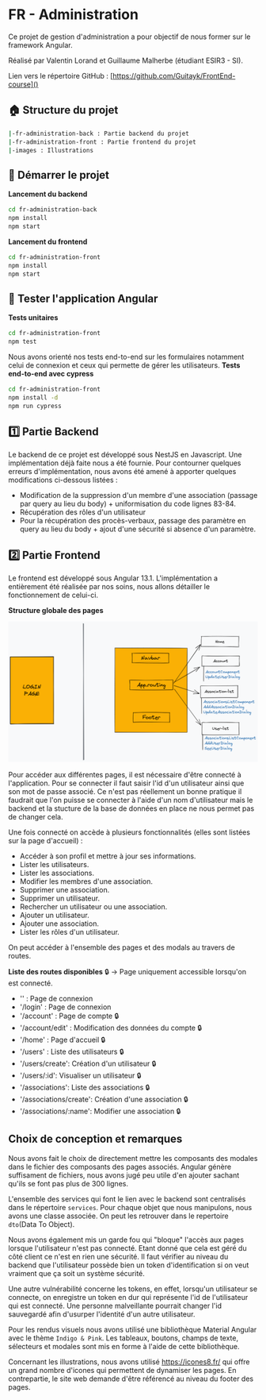 # FR - Administration
Ce projet de gestion d'administration a pour objectif de nous former sur le framework Angular.

Réalisé par Valentin Lorand et Guillaume Malherbe (étudiant ESIR3 - SI). 

Lien vers le répertoire GitHub : [https://github.com/Guitayk/FrontEnd-course]()

## :house: Structure du projet
```bash
|-fr-administration-back : Partie backend du projet
|-fr-administration-front : Partie frontend du projet
|-images : Illustrations
```

## :rocket: Démarrer le projet

**Lancement du backend**
```bash
cd fr-administration-back
npm install
npm start
```

**Lancement du frontend**
```bash
cd fr-administration-front
npm install
npm start
```
## :microscope: Tester l'application Angular

**Tests unitaires**
```bash
cd fr-administration-front
npm test
```

 Nous avons orienté nos tests end-to-end sur les formulaires notamment celui de connexion et ceux qui permette de gérer les utilisateurs.
**Tests end-to-end avec cypress**
```bash
cd fr-administration-front
npm install -d
npm run cypress
```

## :one: Partie Backend
Le backend de ce projet est développé sous NestJS en Javascript.
Une implémentation déjà faite nous a été fournie. Pour contourner quelques erreurs d'implémentation, nous avons été amené à apporter quelques modifications ci-dessous listées :

- Modification de la suppression d'un membre d'une association (passage par query au lieu du body) + uniformisation du code lignes 83-84.
- Récupération des rôles d'un utilisateur
- Pour la récupération des procès-verbaux, passage des paramètre en query au lieu du body + ajout d'une sécurité si absence d'un paramètre.

## :two: Partie Frontend
Le frontend est développé sous Angular 13.1.
L'implémentation a entièrement été réalisée par nos soins, nous allons détailler le fonctionnement de celui-ci.

**Structure globale des pages**

![images/structure_globale.png](images/structure_globale.png)

Pour accéder aux différentes pages, il est nécessaire d'être connecté à l'application.
Pour se connecter il faut saisir l'id d'un utilisateur ainsi que son mot de passe associé. Ce n'est pas réellement un bonne pratique il faudrait que l'on puisse se connecter à l'aide d'un nom d'utilisateur mais le backend et la stucture de la base de données en place ne nous permet pas de changer cela.

Une fois connecté on accède à plusieurs fonctionnalités (elles sont listées sur la page d'accueil) :

- Accéder à son profil et mettre à jour ses informations.
- Lister les utilisateurs.
- Lister les associations.
- Modifier  les membres d'une association.
- Supprimer une association.
- Supprimer un utilisateur.
- Rechercher un utilisateur ou une association.
- Ajouter un utilisateur.
- Ajouter une association.
- Lister les rôles d'un utilisateur.

On peut accéder à l'ensemble des pages et des modals au travers de routes.

**Liste des routes disponibles**
:lock: -> Page uniquement accessible lorsqu'on est connecté.

- '' : Page de connexion
- '/login' : Page de connexion
- '/account' : Page de compte :lock:
- '/account/edit' : Modification des données du compte :lock:
- '/home' : Page d'accueil :lock:
- '/users' : Liste des utilisateurs :lock:
- '/users/create': Création d'un utilisateur :lock:
- '/users/:id': Visualiser un utilisateur :lock:
- '/associations': Liste des associations :lock:
- '/associations/create': Création d'une association :lock:
- '/associations/:name': Modifier une association :lock:

## Choix de conception et remarques 

Nous avons fait le choix de directement mettre les composants des modales dans le fichier des composants des pages associés. Angular génère suffisament de fichiers, nous avons jugé peu utile d'en ajouter sachant qu'ils se font pas plus de 300 lignes.

L'ensemble des services qui font le lien avec le backend sont centralisés dans le répertoire `services`.
Pour chaque objet que nous manipulons, nous avons une classe associée. On peut les retrouver dans le repertoire `dto`(Data To Object).

Nous avons également mis un garde fou qui "bloque" l'accès aux pages lorsque l'utilisateur n'est pas connecté. Etant donné que cela est géré du côté client ce n'est en rien une sécurité. Il faut vérifier au niveau du backend que l'utilisateur possède bien un token d'identification si on veut vraiment que ça soit un système sécurité.

Une autre vulnérabilité concerne les tokens, en effet, lorsqu'un utilisateur se connecte, on enregistre un token en dur qui représente l'id de l'utilisateur qui est connecté. Une personne malveillante pourrait changer l'id sauvegardé afin d'usurper l'identité d'un autre utilisateur.

Pour les rendus visuels nous avons utilisé une bibliothèque Material Angular avec le thème `Indigo & Pink`. Les tableaux, boutons, champs de texte, sélecteurs et modales sont mis en forme à l'aide de cette bibliothèque.

Concernant les illustrations, nous avons utilisé https://icones8.fr/ qui offre un grand nombre d'icones qui permettent de dynamiser les pages. En contrepartie, le site web demande d'être référencé au niveau du footer des pages.